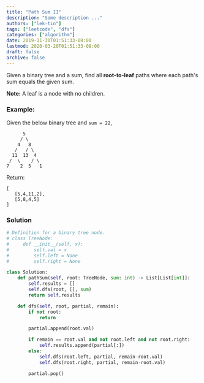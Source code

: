 ```yaml
---
title: "Path Sum II"
description: "Some description ..."
authors: ["lek-tin"]
tags: ["leetcode", "dfs"]
categories: ["algorithm"]
date: 2019-11-30T01:51:33-08:00
lastmod: 2020-03-20T01:51:33-08:00
draft: false
archive: false
---
```

Given a binary tree and a sum, find all **root-to-leaf** paths where each path's sum equals the given sum.

**Note:** A leaf is a node with no children.

### Example:
Given the below binary tree and `sum = 22`,
```
      5
     / \
    4   8
   /   / \
  11  13  4
 /  \    / \
7    2  5   1
```
Return:
```
[
   [5,4,11,2],
   [5,8,4,5]
]
```

### Solution

```python
# Definition for a binary tree node.
# class TreeNode:
#     def __init__(self, x):
#         self.val = x
#         self.left = None
#         self.right = None

class Solution:
    def pathSum(self, root: TreeNode, sum: int) -> List[List[int]]:
        self.results = []
        self.dfs(root, [], sum)
        return self.results

    def dfs(self, root, partial, remain):
        if not root:
            return

        partial.append(root.val)

        if remain == root.val and not root.left and not root.right:
            self.results.append(partial[:])
        else:
            self.dfs(root.left, partial, remain-root.val)
            self.dfs(root.right, partial, remain-root.val)

        partial.pop()
```